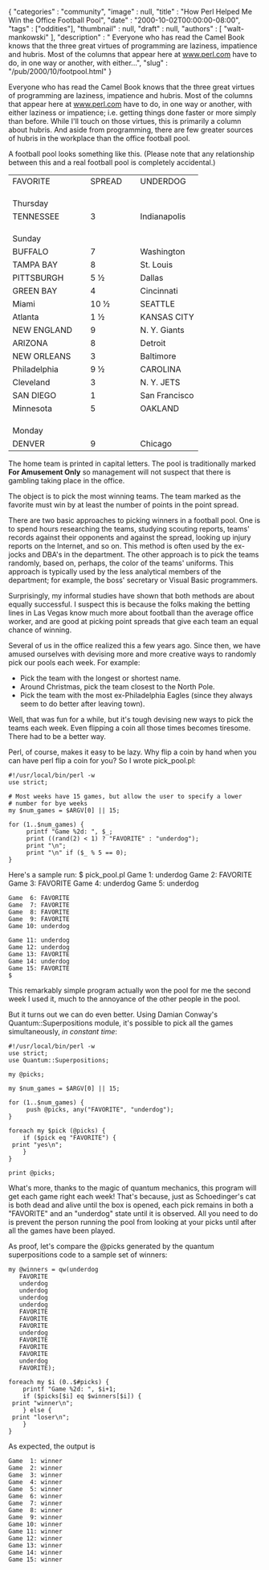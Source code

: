 {
   "categories" : "community",
   "image" : null,
   "title" : "How Perl Helped Me Win the Office Football Pool",
   "date" : "2000-10-02T00:00:00-08:00",
   "tags" : ["oddities"],
   "thumbnail" : null,
   "draft" : null,
   "authors" : [
      "walt-mankowski"
   ],
   "description" : " Everyone who has read the Camel Book knows that the three great virtues of programming are laziness, impatience and hubris. Most of the columns that appear here at www.perl.com have to do, in one way or another, with either...",
   "slug" : "/pub/2000/10/footpool.html"
}



Everyone who has read the Camel Book knows that the three great virtues of programming are laziness, impatience and hubris. Most of the columns that appear here at www.perl.com have to do, in one way or another, with either laziness or impatience; i.e. getting things done faster or more simply than before. While I'll touch on those virtues, this is primarily a column about hubris. And aside from programming, there are few greater sources of hubris in the workplace than the office football pool.

A football pool looks something like this. (Please note that any relationship between this and a real football pool is completely accidental.)

|              |     |        |     |               |
|--------------|-----|--------|-----|---------------|
| FAVORITE     |     | SPREAD |     | UNDERDOG      |
|              |     |        |     |               |
|              |     |        |     |               |
|              |     |        |     |               |
| Thursday     |     |        |     |               |
| TENNESSEE    |     | 3      |     | Indianapolis  |
|              |     |        |     |               |
|              |     |        |     |               |
|              |     |        |     |               |
| Sunday       |     |        |     |               |
| BUFFALO      |     | 7      |     | Washington    |
| TAMPA BAY    |     | 8      |     | St. Louis     |
| PITTSBURGH   |     | 5 ½    |     | Dallas        |
| GREEN BAY    |     | 4      |     | Cincinnati    |
| Miami        |     | 10 ½   |     | SEATTLE       |
| Atlanta      |     | 1 ½    |     | KANSAS CITY   |
| NEW ENGLAND  |     | 9      |     | N. Y. Giants  |
| ARIZONA      |     | 8      |     | Detroit       |
| NEW ORLEANS  |     | 3      |     | Baltimore     |
| Philadelphia |     | 9 ½    |     | CAROLINA      |
| Cleveland    |     | 3      |     | N. Y. JETS    |
| SAN DIEGO    |     | 1      |     | San Francisco |
| Minnesota    |     | 5      |     | OAKLAND       |
|              |     |        |     |               |
|              |     |        |     |               |
|              |     |        |     |               |
| Monday       |     |        |     |               |
| DENVER       |     | 9      |     | Chicago       |

The home team is printed in capital letters. The pool is traditionally marked **For Amusement Only** so management will not suspect that there is gambling taking place in the office.

The object is to pick the most winning teams. The team marked as the favorite must win by at least the number of points in the point spread.

There are two basic approaches to picking winners in a football pool. One is to spend hours researching the teams, studying scouting reports, teams' records against their opponents and against the spread, looking up injury reports on the Internet, and so on. This method is often used by the ex-jocks and DBA's in the department. The other approach is to pick the teams randomly, based on, perhaps, the color of the teams' uniforms. This approach is typically used by the less analytical members of the department; for example, the boss' secretary or Visual Basic programmers.

Surprisingly, my informal studies have shown that both methods are about equally successful. I suspect this is because the folks making the betting lines in Las Vegas know much more about football than the average office worker, and are good at picking point spreads that give each team an equal chance of winning.

Several of us in the office realized this a few years ago. Since then, we have amused ourselves with devising more and more creative ways to randomly pick our pools each week. For example:

-   Pick the team with the longest or shortest name.
-   Around Christmas, pick the team closest to the North Pole.
-   Pick the team with the most ex-Philadelphia Eagles (since they always seem to do better after leaving town).

Well, that was fun for a while, but it's tough devising new ways to pick the teams each week. Even flipping a coin all those times becomes tiresome. There had to be a better way.

Perl, of course, makes it easy to be lazy. Why flip a coin by hand when you can have perl flip a coin for you? So I wrote pick\_pool.pl:

    #!/usr/local/bin/perl -w
    use strict;

    # Most weeks have 15 games, but allow the user to specify a lower
    # number for bye weeks
    my $num_games = $ARGV[0] || 15;

    for (1..$num_games) {
         printf "Game %2d: ", $_;
         print ((rand(2) < 1) ? "FAVORITE" : "underdog");
         print "\n";
         print "\n" if ($_ % 5 == 0);
    }

Here's a sample run:
    $ pick_pool.pl
    Game  1: underdog
    Game  2: FAVORITE
    Game  3: FAVORITE
    Game  4: underdog
    Game  5: underdog

    Game  6: FAVORITE
    Game  7: FAVORITE
    Game  8: FAVORITE
    Game  9: FAVORITE
    Game 10: underdog

    Game 11: underdog
    Game 12: underdog
    Game 13: FAVORITE
    Game 14: underdog
    Game 15: FAVORITE
    $

This remarkably simple program actually won the pool for me the second week I used it, much to the annoyance of the other people in the pool.

But it turns out we can do even better. Using Damian Conway's Quantum::Superpositions module, it's possible to pick all the games simultaneously, *in constant time*:

    #!/usr/local/bin/perl -w
    use strict;
    use Quantum::Superpositions;

    my @picks;

    my $num_games = $ARGV[0] || 15;

    for (1..$num_games) {
         push @picks, any("FAVORITE", "underdog");
    }

    foreach my $pick (@picks) {
        if ($pick eq "FAVORITE") {
     print "yes\n";
        }
    }

    print @picks;

What's more, thanks to the magic of quantum mechanics, this program will get each game right each week! That's because, just as Schoedinger's cat is both dead and alive until the box is opened, each pick remains in both a "FAVORITE" and an "underdog" state until it is observed. All you need to do is prevent the person running the pool from looking at your picks until after all the games have been played.

As proof, let's compare the @picks generated by the quantum superpositions code to a sample set of winners:

    my @winners = qw(underdog
       FAVORITE
       underdog
       underdog
       underdog
       underdog
       FAVORITE
       FAVORITE
       FAVORITE
       underdog
       FAVORITE
       FAVORITE
       FAVORITE
       underdog
       FAVORITE);

    foreach my $i (0..$#picks) {
        printf "Game %2d: ", $i+1;
        if ($picks[$i] eq $winners[$i]) {
     print "winner\n";
        } else {
     print "loser\n";
        }
    }

As expected, the output is

    Game  1: winner
    Game  2: winner
    Game  3: winner
    Game  4: winner
    Game  5: winner
    Game  6: winner
    Game  7: winner
    Game  8: winner
    Game  9: winner
    Game 10: winner
    Game 11: winner
    Game 12: winner
    Game 13: winner
    Game 14: winner
    Game 15: winner
